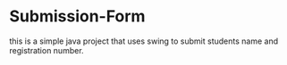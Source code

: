 # Submission-Form
this is a simple java project that uses swing to submit students name and registration number.

